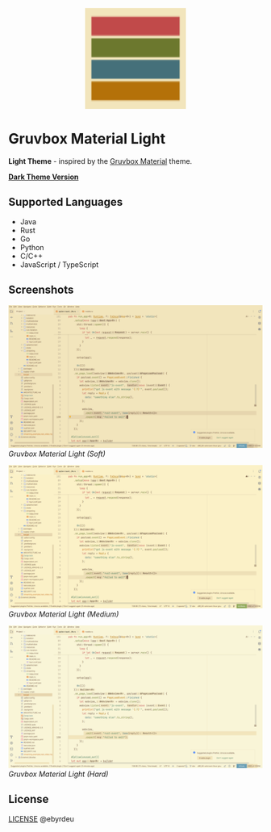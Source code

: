 <p align="center">
  <img src="resources/META-INF/pluginIcon.svg" alt="Gruvbox Material Light Icon" width="200" />
</p>

# Gruvbox Material Light

**Light Theme** - inspired by
the [Gruvbox Material](https://github.com/sainnhe/gruvbox-material?tab=readme-ov-file)
theme.

**[Dark Theme Version](https://github.com/Ebyrdeu/gruvbox-material-dark)**
## Supported Languages

- Java
- Rust
- Go
- Python
- C/C++
- JavaScript / TypeScript

## Screenshots

![Gruvbox Material Light Soft](/resources/META-INF/gruvbox-material-light-soft.png)
*Gruvbox Material Light (Soft)*

![Gruvbox Material Light Medium](/resources/META-INF/gruvbox-material-light-medium.png)
*Gruvbox Material Light (Medium)*

![Gruvbox Material Light Hard](/resources/META-INF/gruvbox-material-light-hard.png)
*Gruvbox Material Light (Hard)*

## License

[LICENSE](LICENSE) @ebyrdeu